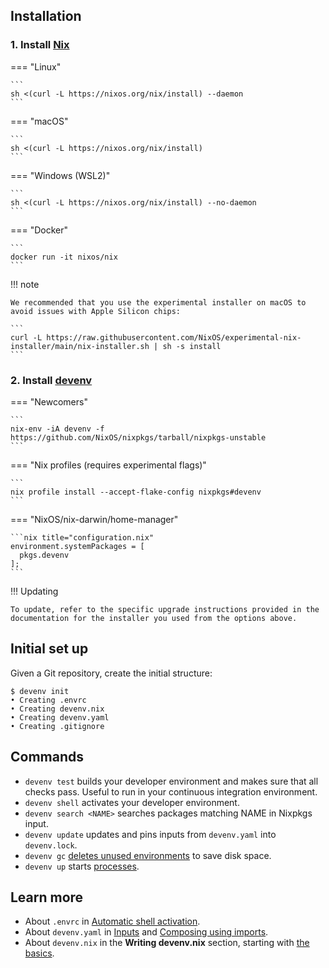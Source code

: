 
## Installation


### 1. Install [Nix](https://nixos.org)

=== "Linux"

    ```
    sh <(curl -L https://nixos.org/nix/install) --daemon
    ```

=== "macOS"

    ```
    sh <(curl -L https://nixos.org/nix/install)
    ```

=== "Windows (WSL2)"

    ```
    sh <(curl -L https://nixos.org/nix/install) --no-daemon
    ```

=== "Docker"

    ```
    docker run -it nixos/nix
    ```

!!! note

    We recommended that you use the experimental installer on macOS to avoid issues with Apple Silicon chips:

    ```
    curl -L https://raw.githubusercontent.com/NixOS/experimental-nix-installer/main/nix-installer.sh | sh -s install
    ```

### 2. Install [devenv](https://github.com/caprinix/shell)


=== "Newcomers"

    ```
    nix-env -iA devenv -f https://github.com/NixOS/nixpkgs/tarball/nixpkgs-unstable
    ```

=== "Nix profiles (requires experimental flags)"

    ```
    nix profile install --accept-flake-config nixpkgs#devenv
    ```

=== "NixOS/nix-darwin/home-manager"

    ```nix title="configuration.nix"
    environment.systemPackages = [ 
      pkgs.devenv
    ];
    ```


!!! Updating

    To update, refer to the specific upgrade instructions provided in the documentation for the installer you used from the options above. 

## Initial set up

Given a Git repository, create the initial structure:

```shell-session
$ devenv init
• Creating .envrc
• Creating devenv.nix
• Creating devenv.yaml
• Creating .gitignore
```

## Commands

- ``devenv test`` builds your developer environment and makes sure that all checks pass. Useful to run in your continuous integration environment.
- ``devenv shell`` activates your developer environment.
- ``devenv search <NAME>`` searches packages matching NAME in Nixpkgs input.
- ``devenv update`` updates and pins inputs from ``devenv.yaml`` into ``devenv.lock``.
- ``devenv gc`` [deletes unused environments](garbage-collection.md) to save disk space.
- ``devenv up`` starts [processes](processes.md).

## Learn more

- About ``.envrc`` in [Automatic shell activation](automatic-shell-activation.md).
- About ``devenv.yaml`` in [Inputs](inputs.md) and [Composing using imports](composing-using-imports.md).
- About ``devenv.nix`` in the **Writing devenv.nix** section, starting with [the basics](basics.md).
